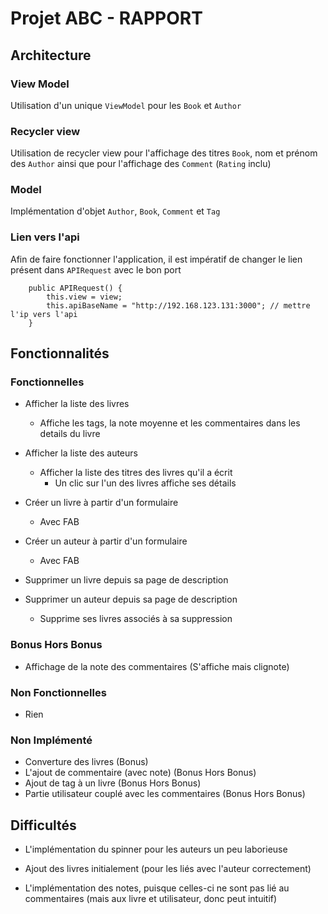 Projet ABC - RAPPORT
=================================


Architecture
--------------------




### View Model

Utilisation d'un unique ```ViewModel``` pour les ```Book``` et ```Author```

### Recycler view

Utilisation de recycler view pour l'affichage des titres ```Book```, nom et prénom des ```Author``` ainsi que pour l'affichage des ```Comment``` (```Rating``` inclu)

### Model
Implémentation d'objet ```Author```, ```Book```, ```Comment``` et ```Tag```

### Lien vers l'api
Afin de faire fonctionner l'application, il est impératif de changer le lien
présent dans ```APIRequest``` avec le bon port
```
    public APIRequest() {
        this.view = view;
        this.apiBaseName = "http://192.168.123.131:3000"; // mettre l'ip vers l'api
    }
```


Fonctionnalités
--------------------

### Fonctionnelles

* Afficher la liste des livres
    * Affiche les tags, la note moyenne et les commentaires dans les details du livre
* Afficher la liste des auteurs
    * Afficher la liste des titres des livres qu'il a écrit
        * Un clic sur l'un des livres affiche ses détails
* Créer un livre à partir d'un formulaire
    * Avec FAB
* Créer un auteur à partir d'un formulaire
    * Avec FAB
* Supprimer un livre depuis sa page de description

* Supprimer un auteur depuis sa page de description
    * Supprime ses livres associés à sa suppression

### Bonus Hors Bonus
* Affichage de la note des commentaires (S'affiche mais clignote)

### Non Fonctionnelles

 * Rien

### Non Implémenté

* Converture des livres (Bonus)
* L'ajout de commentaire (avec note) (Bonus Hors Bonus)
* Ajout de tag à un livre (Bonus Hors Bonus)
* Partie utilisateur couplé avec les commentaires (Bonus Hors Bonus)




Difficultés
--------------------

* L'implémentation du spinner pour les auteurs un peu laborieuse
* Ajout des livres initialement (pour les liés avec l'auteur correctement)

* L'implémentation des notes, puisque celles-ci ne sont pas lié au commentaires (mais aux livre et utilisateur, donc peut intuitif)




